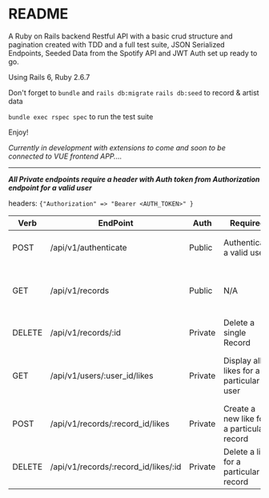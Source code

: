 # README
A Ruby on Rails backend Restful API with a basic crud structure and pagination created with TDD and a full test suite, JSON Serialized Endpoints, Seeded Data from the Spotify API and JWT Auth set up ready to go.

Using Rails 6, Ruby 2.6.7 

Don't forget to `bundle` and `rails db:migrate`
`rails db:seed` to record & artist data 

`bundle exec rspec spec` to run the test suite 

Enjoy! 

_Currently in development with extensions to come and soon to be connected to VUE frontend APP...._
________________________________________________________________________________________________

***All Private endpoints require a header with Auth token from Authorization endpoint for a valid user***

headers: ```{"Authorization" => "Bearer <AUTH_TOKEN>" }```

Verb | EndPoint | Auth | Required | Description | Output
---- | -------- | ---- | -------- | ----------- |------
POST | /api/v1/authenticate | Public | Authenticate a valid user | ```{ username: "string_value", password: "string_value }``` | ```{'token' => 'JWT_AUTH_TOKEN'}``` 
GET  | /api/v1/records | Public | N/A | Display all Records |  Object with key ```'records':``` [array_ of records]  and ```'meta':``` meta_data.
DELETE | /api/v1/records/:id | Private | Delete a single Record |  valid ```record_id``` in url | ```{'status': 'status_info'} ```
GET | /api/v1/users/:user_id/likes | Private | Display all likes for a particular user |  valid ```user_id``` in url | Object with key ```likes:``` [array_ of likes] for given user and ```meta:``` meta_data.
POST | /api/v1/records/:record_id/likes | Private | Create a new like for a particular record |  ```record_id: record_id``` in body | ```{ 'status': 'status_info' }```
DELETE | /api/v1/records/:record_id/likes/:id | Private | Delete a like for a particular record |  ```record_id``` & ```like_id``` in url | ```{ 'status': 'status_info' }```

